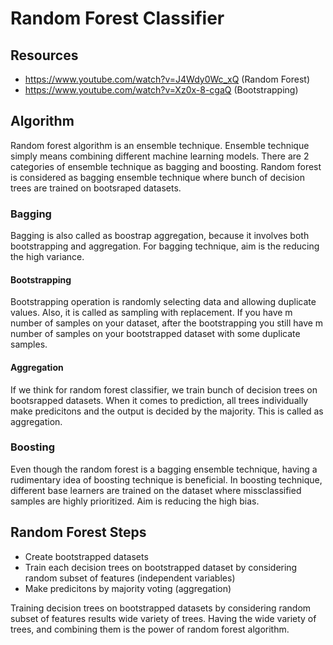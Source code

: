 # Random Forest Classifier
## Resources
* https://www.youtube.com/watch?v=J4Wdy0Wc_xQ (Random Forest)
* https://www.youtube.com/watch?v=Xz0x-8-cgaQ (Bootstrapping)
## Algorithm
Random forest algorithm is an ensemble technique. Ensemble technique simply means combining different machine learning models. There are 2 categories of ensemble technique as bagging and boosting. Random forest is considered as bagging ensemble technique where bunch of decision trees are trained on bootsraped datasets.
### Bagging
Bagging is also called as boostrap aggregation, because it involves both bootstrapping and aggregation. For bagging technique, aim is the reducing the high variance.
#### Bootstrapping
Bootstrapping operation is randomly selecting data and allowing duplicate values. Also, it is called as sampling with replacement. If you have m number of samples on your
dataset, after the bootstrapping you still have m number of samples on your bootstrapped dataset with some duplicate samples.
#### Aggregation
If we think for random forest classifier, we train bunch of decision trees on bootsrapped datasets. When it comes to prediction, all trees individually make predicitons
and the output is decided by the majority. This is called as aggregation.
### Boosting
Even though the random forest is a bagging ensemble technique, having a rudimentary idea of boosting technique is beneficial. In boosting technique, different base 
learners are trained on the dataset where missclassified samples are highly prioritized. Aim is reducing the high bias.
## Random Forest Steps
* Create bootstrapped datasets
* Train each decision trees on bootstrapped dataset by considering random subset of features (independent variables)
* Make predicitons by majority voting (aggregation)

Training decision trees on bootstrapped datasets by considering random subset of features results wide variety of trees. Having the wide variety of trees, and combining
them is the power of random forest algorithm.
